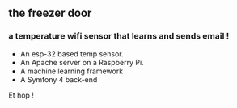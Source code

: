## the freezer door

### a temperature wifi sensor that learns and sends email !

- An esp-32 based temp sensor.
- An Apache server on a Raspberry Pi.
- A machine learning framework
- A Symfony 4 back-end

Et hop !
